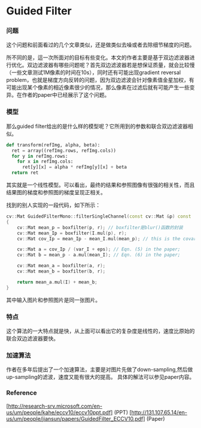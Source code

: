 # Guided Filter

### 问题

这个问题和前面看过的几个文章类似，还是做类似去噪或者去除细节梯度的问题。

所不同的是，這一次所面对的目标有些变化。本文的作者主要是基于双边滤波器进行优化。双边滤波器有哪些问题呢？首先双边滤波器若是想保证质量，就会比较慢（一些文章测试1M像素的时间在10s），同时还有可能出现gradient reversal problem，也就是梯度方向反转的问题，因为双边滤波会针对像素值金星加权，有可能出现某个像素的相近像素很少的情况，那么像素在过滤后就有可能产生一些变异。在作者的paper中已经展示了这个问题。

### 模型

那么guided filter给出的是什么样的模型呢？它所用到的参数和联合双边滤波器相似。

```python
def transform(refImg, alpha, beta):
  ret = array((refImg.rows, refImg.cols))
  for y in refImg.rows:
    for x in refImg.cols:
      ret[y][x] = alpha * refImg[y][x] + beta
  return ret
```

其实就是一个线性模型。可以看出，最终的结果和参照图像有很强的相关性，而且结果图的梯度和参照图的梯度呈现正相关。

找到的别人实现的一段代码，如下所示：

```c++
cv::Mat GuidedFilterMono::filterSingleChannel(const cv::Mat &p) const
{
    cv::Mat mean_p = boxfilter(p, r); // boxfilter是blur()函数的封装
    cv::Mat mean_Ip = boxfilter(I.mul(p), r);
    cv::Mat cov_Ip = mean_Ip - mean_I.mul(mean_p); // this is the covariance of (I, p) in each local patch.

    cv::Mat a = cov_Ip / (var_I + eps); // Eqn. (5) in the paper;
    cv::Mat b = mean_p - a.mul(mean_I); // Eqn. (6) in the paper;

    cv::Mat mean_a = boxfilter(a, r);
    cv::Mat mean_b = boxfilter(b, r);

    return mean_a.mul(I) + mean_b;
}
```
其中输入图片和参照图片是同一张图片。

### 特点

这个算法的一大特点就是快，从上面可以看出它的复杂度是线性的，速度比原始的联合双边滤波器要快。

### 加速算法

作者在多年后提出了一个加速算法，主要是对图片先做了down-sampling,然后做up-sampling的滤波，速度又能有很大的提高。
具体的解法可以参见paper内容。

### Reference

[http://research-srv.microsoft.com/en-us/um/people/kahe/eccv10/eccv10ppt.pdf] (PPT)
[http://131.107.65.14/en-us/um/people/jiansun/papers/GuidedFilter_ECCV10.pdf] (Paper)
